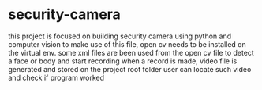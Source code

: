 # security-camera
this project is focused on building security camera using python and computer vision
to make use of this file, open cv needs to be installed on the virtual env.
some xml files are been used from the open cv file to detect a face or body and start recording
when a record is made, video file is generated and stored on the project root folder
user can locate such video and check if program worked
